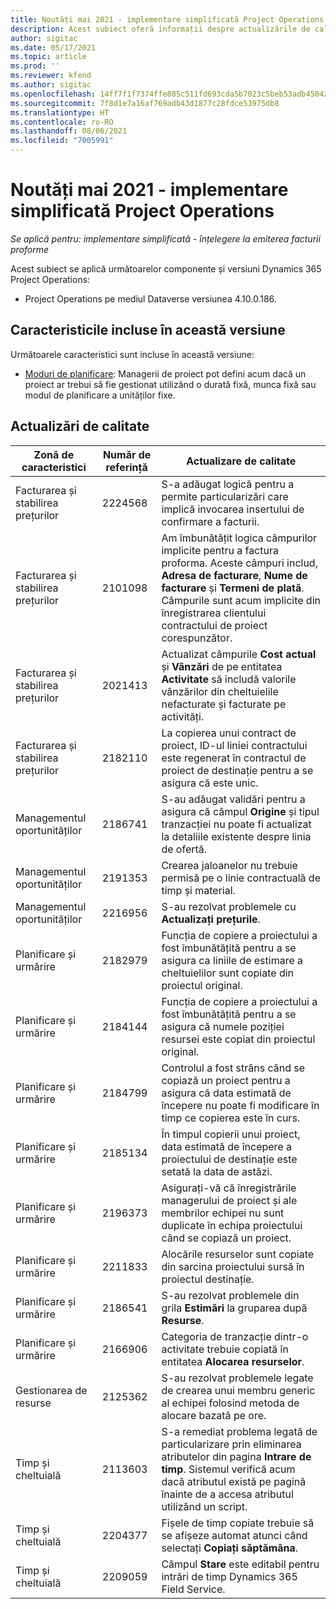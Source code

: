 ```yaml
---
title: Noutăți mai 2021 - implementare simplificată Project Operations
description: Acest subiect oferă informații despre actualizările de calitate disponibile în versiunea din mai 2021 a implementării simplificate Project Operations.
author: sigitac
ms.date: 05/17/2021
ms.topic: article
ms.prod: ''
ms.reviewer: kfend
ms.author: sigitac
ms.openlocfilehash: 14ff7f1f7374ffe885c511fd693cda5b7023c5beb53adb45042ddda1e932c93d
ms.sourcegitcommit: 7f8d1e7a16af769adb43d1877c28fdce53975db8
ms.translationtype: HT
ms.contentlocale: ro-RO
ms.lasthandoff: 08/06/2021
ms.locfileid: "7005991"
---
```

# <a name="whats-new-may-2021---project-operations-lite-deployment"></a>Noutăți mai 2021 - implementare simplificată Project Operations

_Se aplică pentru: implementare simplificată - înțelegere la emiterea facturii proforme_

Acest subiect se aplică următoarelor componente și versiuni Dynamics 365 Project Operations:

   - Project Operations pe mediul Dataverse versiunea 4.10.0.186.

## <a name="features-included-in-this-release"></a>Caracteristicile incluse în această versiune

Următoarele caracteristici sunt incluse în această versiune:

- [Moduri de planificare](../../project-management/scheduling-modes.md): Managerii de proiect pot defini acum dacă un proiect ar trebui să fie gestionat utilizând o durată fixă, munca fixă sau modul de planificare a unităților fixe.

## <a name="quality-updates"></a>Actualizări de calitate

| **Zonă de caracteristici** | **Număr de referință** | **Actualizare de calitate** |
| --- | --- | --- |
| Facturarea și stabilirea prețurilor | 2224568 | S-a adăugat logică pentru a permite particularizări care implică invocarea insertului de confirmare a facturii. |
| Facturarea și stabilirea prețurilor | 2101098 | Am îmbunătățit logica câmpurilor implicite pentru a factura proforma. Aceste câmpuri includ, **Adresa de facturare**, **Nume de facturare** și **Termeni de plată**. Câmpurile sunt acum implicite din înregistrarea clientului contractului de proiect corespunzător. |
| Facturarea și stabilirea prețurilor | 2021413 | Actualizat câmpurile **Cost actual** și **Vânzări** de pe entitatea **Activitate** să includă valorile vânzărilor din cheltuielile nefacturate și facturate pe activități. |
| Facturarea și stabilirea prețurilor | 2182110 | La copierea unui contract de proiect, ID-ul liniei contractului este regenerat în contractul de proiect de destinație pentru a se asigura că este unic. |
| Managementul oportunităților | 2186741 | S-au adăugat validări pentru a asigura că câmpul **Origine** și tipul tranzacției nu poate fi actualizat la detaliile existente despre linia de ofertă. |
| Managementul oportunităților | 2191353 | Crearea jaloanelor nu trebuie permisă pe o linie contractuală de timp și material. |
| Managementul oportunităților | 2216956 | S-au rezolvat problemele cu **Actualizați prețurile**. |
| Planificare și urmărire | 2182979 | Funcția de copiere a proiectului a fost îmbunătățită pentru a se asigura ca liniile de estimare a cheltuielilor sunt copiate din proiectul original. |
| Planificare și urmărire | 2184144 | Funcția de copiere a proiectului a fost îmbunătățită pentru a se asigura că numele poziției resursei este copiat din proiectul original. |
| Planificare și urmărire | 2184799 | Controlul a fost strâns când se copiază un proiect pentru a asigura că data estimată de începere nu poate fi modificare în timp ce copierea este în curs. |
| Planificare și urmărire | 2185134 | În timpul copierii unui proiect, data estimată de începere a proiectului de destinație este setată la data de astăzi. |
| Planificare și urmărire | 2196373 | Asigurați-vă că înregistrările managerului de proiect și ale membrilor echipei nu sunt duplicate în echipa proiectului când se copiază un proiect. |
| Planificare și urmărire | 2211833 | Alocările resurselor sunt copiate din sarcina proiectului sursă în proiectul destinație. |
| Planificare și urmărire | 2186541 | S-au rezolvat problemele din grila **Estimări** la gruparea după **Resurse**. |
| Planificare și urmărire | 2166906 | Categoria de tranzacție dintr-o activitate trebuie copiată în entitatea **Alocarea resurselor**. |
| Gestionarea de resurse | 2125362 | S-au rezolvat problemele legate de crearea unui membru generic al echipei folosind metoda de alocare bazată pe ore. |
| Timp și cheltuială | 2113603 | S-a remediat problema legată de particularizare prin eliminarea atributelor din pagina **Intrare de timp**. Sistemul verifică acum dacă atributul există pe pagină înainte de a accesa atributul utilizând un script. |
| Timp și cheltuială | 2204377 | Fișele de timp copiate trebuie să se afișeze automat atunci când selectați **Copiați săptămâna**. |
| Timp și cheltuială | 2209059 | Câmpul **Stare** este editabil pentru intrări de timp Dynamics 365 Field Service. |
